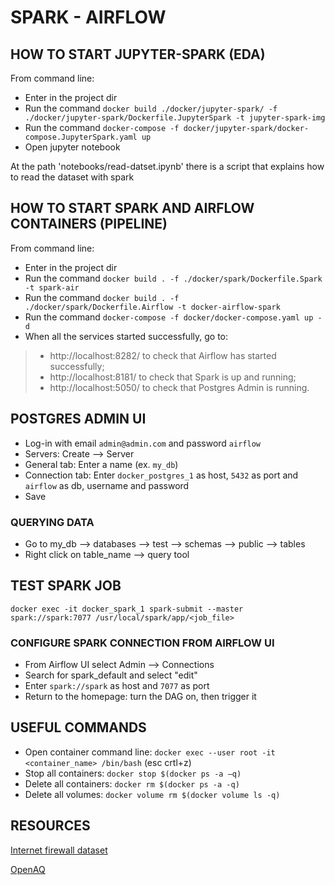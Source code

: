 # SPARK - AIRFLOW

## HOW TO START JUPYTER-SPARK (EDA)

From command line:

- Enter in the project dir
- Run the command ```docker build ./docker/jupyter-spark/ -f ./docker/jupyter-spark/Dockerfile.JupyterSpark -t jupyter-spark-img```
- Run the command ```docker-compose -f docker/jupyter-spark/docker-compose.JupyterSpark.yaml up```
- Open jupyter notebook

At the path 'notebooks/read-datset.ipynb' there is a script that explains how to read the dataset with spark

## HOW TO START SPARK AND AIRFLOW CONTAINERS (PIPELINE)

From command line:

- Enter in the project dir
- Run the command ```docker build . -f ./docker/spark/Dockerfile.Spark -t spark-air```
- Run the command ```docker build . -f ./docker/spark/Dockerfile.Airflow -t docker-airflow-spark```
- Run the command ```docker-compose -f docker/docker-compose.yaml up -d```
- When all the services started successfully, go to:

> - http://localhost:8282/ to check that Airflow has started successfully;
> - http://localhost:8181/ to check that Spark is up and running;
> - http://localhost:5050/ to check that Postgres Admin is running.

## POSTGRES ADMIN UI

- Log-in with email ```admin@admin.com``` and password ```airflow```
- Servers: Create --> Server
- General tab: Enter a name (ex. ```my_db```)
- Connection tab: Enter ```docker_postgres_1``` as host, ```5432``` as port and ```airflow``` as db, username and password
- Save

### QUERYING DATA

- Go to my_db --> databases --> test --> schemas --> public --> tables
- Right click on table_name --> query tool

## TEST SPARK JOB

```docker exec -it docker_spark_1 spark-submit --master spark://spark:7077 /usr/local/spark/app/<job_file>```

### CONFIGURE SPARK CONNECTION FROM AIRFLOW UI

- From Airflow UI select Admin --> Connections
- Search for spark_default and select "edit"
- Enter ```spark://spark``` as host and ```7077``` as port
- Return to the homepage: turn the DAG on, then trigger it

## USEFUL COMMANDS

- Open container command line:    ```docker exec --user root -it <container_name> /bin/bash``` (esc crtl+z)
- Stop all containers:            ```docker stop $(docker ps -a –q)```
- Delete all containers:          ```docker rm $(docker ps -a -q)```
- Delete all volumes:             ```docker volume rm $(docker volume ls -q)```

## RESOURCES

[Internet firewall dataset](https://archive.ics.uci.edu/ml/datasets/Internet+Firewall+Data)

[OpenAQ](https://registry.opendata.aws/openaq/)
